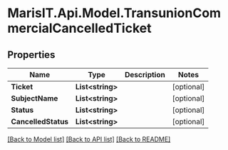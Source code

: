 
# MarisIT.Api.Model.TransunionCommercialCancelledTicket

## Properties

Name | Type | Description | Notes
------------ | ------------- | ------------- | -------------
**Ticket** | **List&lt;string&gt;** |  | [optional] 
**SubjectName** | **List&lt;string&gt;** |  | [optional] 
**Status** | **List&lt;string&gt;** |  | [optional] 
**CancelledStatus** | **List&lt;string&gt;** |  | [optional] 

[[Back to Model list]](../README.md#documentation-for-models)
[[Back to API list]](../README.md#documentation-for-api-endpoints)
[[Back to README]](../README.md)

